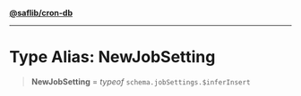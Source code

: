[**@saflib/cron-db**](../index.md)

***

# Type Alias: NewJobSetting

> **NewJobSetting** = *typeof* `schema.jobSettings.$inferInsert`
